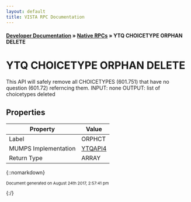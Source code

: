 ```yaml
---
layout: default
title: VISTA RPC Documentation
---
```


#### [Developer Documentation](../index) &#187; [Native RPCs](TableOfContents) &#187; YTQ CHOICETYPE ORPHAN DELETE<br/>
# YTQ CHOICETYPE ORPHAN DELETE

This API will safely remove all CHOICETYPES (601.751) that have no question (601.72) referncing them.         INPUT: none        OUTPUT: list of choicetypes deleted

## Properties

Property | Value
--- | ---
Label | ORPHCT
MUMPS Implementation | [YTQAPI4](http://code.osehra.org/dox/Routine_YTQAPI4_source.html)
Return Type | ARRAY




{::nomarkdown} <br/><p style="font-size: 11px">Document generated on August 24th 2017, 2:57:41 pm</p>{:/}
